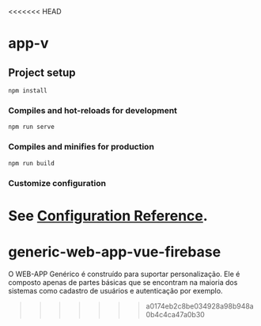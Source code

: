 <<<<<<< HEAD
# app-v

## Project setup
```
npm install
```

### Compiles and hot-reloads for development
```
npm run serve
```

### Compiles and minifies for production
```
npm run build
```

### Customize configuration
See [Configuration Reference](https://cli.vuejs.org/config/).
=======
# generic-web-app-vue-firebase
O WEB-APP Genérico é construído para suportar personalização. Ele é composto apenas de partes básicas que se encontram na maioria dos sistemas como cadastro de usuários e autenticação por exemplo.
>>>>>>> a0174eb2c8be034928a98b948a0b4c4ca47a0b30
